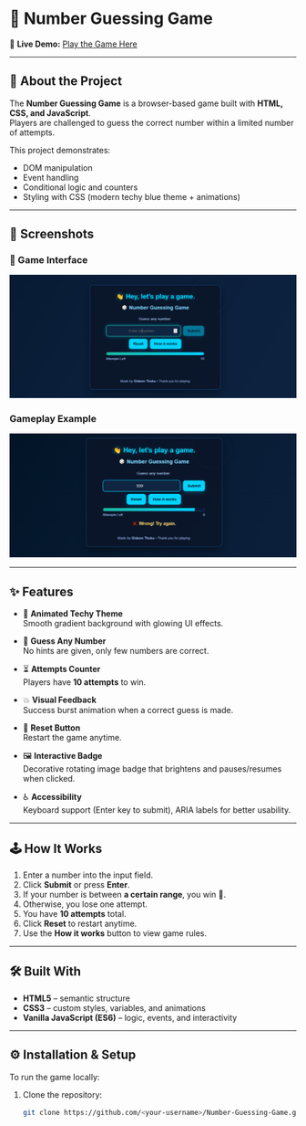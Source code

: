 # 🎲 Number Guessing Game  

🔗 **Live Demo:** [Play the Game Here](https://numberguessingamebygideon.netlify.app/)  

---

## 📖 About the Project  
The **Number Guessing Game** is a browser-based game built with **HTML, CSS, and JavaScript**.  
Players are challenged to guess the correct number within a limited number of attempts.  

This project demonstrates:  
- DOM manipulation  
- Event handling  
- Conditional logic and counters  
- Styling with CSS (modern techy blue theme + animations)  

---

## 📸 Screenshots  

### 🎲 Game Interface  
![Number Guessing Game](assets/images/numgame.png)  

### Gameplay Example  
![Winning Screen](assets/images/numgame1.png)  

---

## ✨ Features  
- 🎨 **Animated Techy Theme**  
  Smooth gradient background with glowing UI effects.  

- 🎲 **Guess Any Number**  
  No hints are given, only few numbers are correct.  

- ⏳ **Attempts Counter**  
  Players have **10 attempts** to win.  

- 💥 **Visual Feedback**  
  Success burst animation when a correct guess is made.  

- 🔄 **Reset Button**  
  Restart the game anytime.  

- 🖼️ **Interactive Badge**  
  Decorative rotating image badge that brightens and pauses/resumes when clicked.  

- ♿ **Accessibility**  
  Keyboard support (Enter key to submit), ARIA labels for better usability.  

---

## 🕹️ How It Works  
1. Enter a number into the input field.  
2. Click **Submit** or press **Enter**.  
3. If your number is between **a certain range**, you win 🎉.  
4. Otherwise, you lose one attempt.  
5. You have **10 attempts** total.  
6. Click **Reset** to restart anytime.  
7. Use the **How it works** button to view game rules.  

---

## 🛠️ Built With  

- **HTML5** – semantic structure  
- **CSS3** – custom styles, variables, and animations  
- **Vanilla JavaScript (ES6)** – logic, events, and interactivity  

---

## ⚙️ Installation & Setup  
To run the game locally:  

1. Clone the repository:  
   ```bash
   git clone https://github.com/<your-username>/Number-Guessing-Game.git

   

